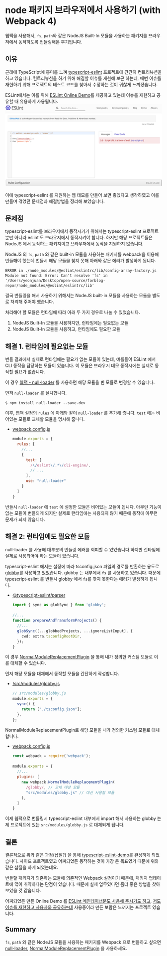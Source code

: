 # node 패키지 브라우저에서 사용하기 (with Webpack 4)

웹팩을 사용해서, `fs`, `path`와 같은 NodeJS Built-In 모듈을 사용하는 패키지를 브라우저에서 동작하도록 번들링해본 후기입니다.  

## 이유

근래에 TypeScript에 흥미를 느껴 [typescript-eslint](https://github.com/typescript-eslint/typescript-eslint) 프로젝트에 간간히 컨트리뷰션을 하고 있습니다.
컨트리뷰션을 하기 위해 해결할 이슈를 재현해 보곤 하는데, 매번 이슈를 재현하기 위해 프로젝트의 테스트 코드를 찾아서 수정하는 것이 귀찮게 느껴졌습니다.

ESLint에서는 이를 위해 [ESLint Online Demo](https://eslint.org/demo)를 제공하고 있는데 이슈를 재현하고 공유할 때 유용하게 사용됩니다. 
![eslint-demo](./assets/eslint-demo.png)

이에 typescript-eslint 를 지원하는 웹 데모를 만들어 보면 좋겠다고 생각하였고 이를 만들며 겪었던 문제점과 해결방법을 정리해 보았습니다.

## 문제점

typescript-eslint를 브라우저에서 동작시키기 위해서는 typescript-eslint 프로젝트 뿐만 아니라 eslint 도 브라우저에서 동작시켜야 합니다. 하지만 해당 프로젝트들은 NodeJS 에서 동작하는 패키지이고 브라우저에서 동작을 지원하지 않습니다.

NodeJS 의 `fs`, `path` 와 같은 built-in 모듈을 사용하는 패키지를 webpack을 이용해 번들해야 했는데 번들시 해당 모듈을 찾지 못해 아래와 같은 에러가 발생하게 됩니다.

```
ERROR in ./node_modules/@eslint/eslintrc/lib/config-array-factory.js
Module not found: Error: Can't resolve 'fs' in '/Users/yeonjuan/Desktop/open-source/forblog-repor/node_modules/@eslint/eslintrc/lib'
```

결국 번들링을 해서 사용하기 위해서는 NodeJS built-in 모듈을 사용하는 모듈을 별도로 처리해 주어야 했습니다.

처리해야 할 모듈은 런타임에 따라 아래 두 가지 경우로 나눌 수 있었습니다.

1. NodeJS Built-In 모듈을 사용하지만, 런타임에는 필요없는 모듈
2. NodeJS Built-In 모듈을 사용하고, 런타임에도 필요한 모듈

## 해결 1. 런타임에 필요없는 모듈

번들 결과에서 실제로 런타임에는 필요가 없는 모듈이 있는데, 예를들어 ESLint 에서 CLI 동작을 담당하는 모듈이 있습니다. 이 모듈은 브라우저 데모 동작시에는 실제로 동작할 필요가 없습니다.

이 경우 [웹팩 - null-loader](https://webpack.js.org/loaders/null-loader/) 를 사용하면 해당 모듈을 빈 모듈로 변경할 수 있습니다.

먼저 `null-loader` 를 설치합니다.

```
$ npm install null-loader --save-dev
```

이후, 웹팩 설정의 `rules` 에 아래와 같이 `null-loader` 를 추가해 줍니다. `test` 에는 비어있는 모듈로 교체할 모듈을 명시해 줍니다.

- [webpack.config.js](https://github.com/yeonjuan/typescript-eslint-demo/blob/master/webpack.base.config.js#L20-L34)

    ```js
    module.exports = {
      rules: [
        //...
        {
          test: [
            /\/eslint\/.*\/cli-engine/,
            // ...
          ],
          use: "null-loader"
        }
      ]
    }
    ```

번들시 `null-loader` 에 `test` 에 설정한 모듈은 비어있는 모듈이 됩니다. 아무런 기능이 없는 모듈이 번들되게 되지만 실제로 런타임에는 사용되지 않기 때문에 동작에 아무런 문제가 되지 않습니다.

## 해결 2: 런타임에도 필요한 모듈

null-loader 를 사용해 대부분의 번들링 에러를 회피할 수 있었습니다 하지만 런타임에 실제로 사용되어야 하는 모듈이 있습니다.

typescript-eslint 에서는 설정에 따라 tsconfig.json 파일의 경로를 반환하는 용도로 [globby](https://www.npmjs.com/package/globby)를 사용하고 있었습니다. globby 는 내부에서 `fs` 를 사용하고 있습니다. 때문에 typescript-eslint 를 번들시  globby 에서 `fs`를 찾지 못한다는 에러가 발생하게 됩니다.

 - [@typescript-eslint/parser](https://github.com/typescript-eslint/typescript-eslint/blob/90a587845088da1b205e4d7d77dbc3f9447b1c5a/packages/typescript-estree/src/parser.ts)
    ```ts
    import { sync as globSync } from 'globby';

    //...
    function prepareAndTransformProjects() {
      //...
      globSync([...globbedProjects, ...ignoreListInput], {
        cwd: extra.tsconfigRootDir,
      });
    }
    ```

이 경우 [NormalModuleReplacementPlugin](https://webpack.js.org/plugins/normal-module-replacement-plugin/) 을 통해 내가 정의한 커스텀 모듈로 이를 대체할 수 있습니다.

먼저 해당 모듈을 대체해서 동작할 모듈을 간단하게 작성합니다.
- [/src/modules/globby.js](https://github.com/typescript-eslint/typescript-eslint/blob/90a587845088da1b205e4d7d77dbc3f9447b1c5a/packages/typescript-estree/src/parser.ts#L2)

  ```js
  // src/modules/globby.js
  module.exports = {
    sync() {
      return ["./tsconfig.json"];
    },
  };
  ```

NormalModuleReplacementPlugin로 해당 모듈을 내가 정의한 커스텀 모듈로 대체합니다.

- [webpack.config.js](https://github.com/yeonjuan/typescript-eslint-demo/blob/master/webpack.base.config.js#L76-L78)

  ```js
  const webpack = require('webpack');

  module.exports = {
    //...
    plugins: [
      new webpack.NormalModuleReplacementPlugin(
        /globby/, // 교체 대상 모듈
        "src/modules/globby.js" // 대신 사용할 모듈
      ),
    ]
  }
  ```

이제 웹팩으로 번들링시 typescript-eslint 내부에서 import 해서 사용하는 globby 는 제 프로젝트에 있는 `src/modules/globby.js` 로 대체되게 됩니다.

## 결론

결론적으로 위와 같은 과정(삽질?) 을 통해 [typescript-eslint-demo](https://github.com/yeonjuan/typescript-eslint-demo)를 완성하게 되었습니다.
사이드 프로젝트였고 어찌되었든 동작하는 것이 가장 큰 목표였기 때문에 위와 같은 삽질을 하게 되었는데요.

번들할 패키지가 의존하는 모듈에 의존적인 Webpack 설정이기 때문에, 패키지 업데이트에 많이 취약하다는 단점이 있습니다. 때문에 실제 업무였다면 좀더 좋은 방법을 찾아보았을 것 같습니다.

어찌되었든 만든 Online Demo 를 [ESLint 메인테이너분도 사용해 주시기도 하고](https://github.com/eslint/eslint/issues/13758#issuecomment-709353258), [저도 이슈를 재현하고 사용자와 공유하는데](https://github.com/typescript-eslint/typescript-eslint/issues/2703#issuecomment-715685452) 사용중이라 만든 보람은 느껴지는 프로젝트 였습니다.


## Summary

`fs`, `path` 와 같은 NodeJS 모듈을 사용하는 패키지를 Webpack 으로 번들하고 싶으면 [null-loader](), [NormalModuleReplacementPlugin](https://webpack.js.org/plugins/normal-module-replacement-plugin/) 을 사용하세요.